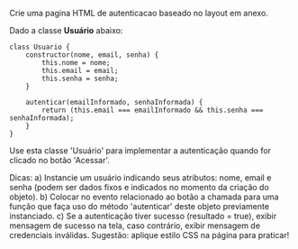 Crie uma pagina HTML de autenticacao baseado no layout em anexo.

Dado a classe **Usuário** abaixo:

```
class Usuario {
    constructor(nome, email, senha) {
        this.nome = nome;
        this.email = email;
        this.senha = senha;
    }

    autenticar(emailInformado, senhaInformada) {
        return (this.email === emailInformado && this.senha === senhaInformada);
    }
}
```

Use esta classe 'Usuário' para implementar a autenticação quando for clicado no botão 'Acessar'.

Dicas:
a) Instancie um usuário indicando seus atributos: nome, email e senha (podem ser dados fixos e indicados no momento da criação do objeto).
b) Colocar no evento relacionado ao botão a chamada para uma função que faça uso do método 'autenticar' deste objeto previamente instanciado.
c) Se a autenticação tiver sucesso (resultado = true), exibir mensagem de sucesso na tela, caso contrário, exibir mensagem de credenciais inválidas.
Sugestão: aplique estilo CSS na página para praticar!
